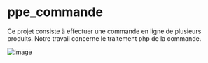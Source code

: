 # ppe_commande

Ce projet consiste à effectuer une commande en ligne de plusieurs produits. 
Notre travail concerne le traitement php de la commande. 

![image](https://user-images.githubusercontent.com/65156750/116003259-8dd83d80-a5fd-11eb-8553-3ca31a6b29e0.png)
